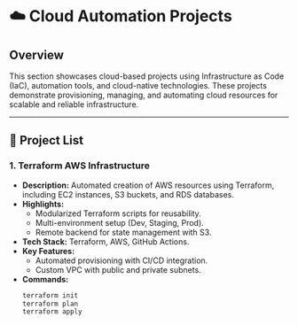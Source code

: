 # ☁️ Cloud Automation Projects

## Overview
This section showcases cloud-based projects using Infrastructure as Code (IaC), automation tools, and cloud-native technologies. These projects demonstrate provisioning, managing, and automating cloud resources for scalable and reliable infrastructure.

---

## 📂 Project List

### 1. **Terraform AWS Infrastructure**
- **Description:** Automated creation of AWS resources using Terraform, including EC2 instances, S3 buckets, and RDS databases.
- **Highlights:**
  - Modularized Terraform scripts for reusability.
  - Multi-environment setup (Dev, Staging, Prod).
  - Remote backend for state management with S3.
- **Tech Stack:** Terraform, AWS, GitHub Actions.
- **Key Features:**
  - Automated provisioning with CI/CD integration.
  - Custom VPC with public and private subnets.
- **Commands:**
  ```bash
  terraform init
  terraform plan
  terraform apply
